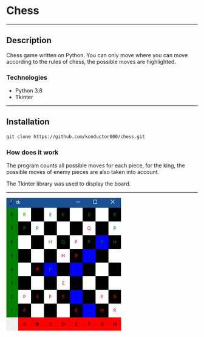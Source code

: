 # Chess

---

## Description

Chess game written on Python.
You can only move where you can move according to the rules of chess,
the possible moves are highlighted.

### Technologies

- Python 3.8
- Tkinter

---

## Installation


```html
git clone https://github.com/konductor000/chess.git
```
### How does it work


The program counts all possible moves for each piece,
for the king, the possible moves of enemy pieces are also taken into account.

The Tkinter library was used to display the board.

---

![Project Image](https://github.com/konductor000/chess/blob/main/images/pic1.PNG)
